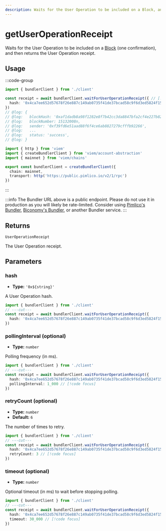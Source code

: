 ```yaml
---
description: Waits for the User Operation to be included on a Block, and then returns the User Operation receipt.
---
```


# getUserOperationReceipt

Waits for the User Operation to be included on a [Block](https://viem.sh/docs/glossary/terms#block) (one confirmation), and then returns the User Operation receipt.

## Usage

:::code-group

```ts twoslash [example.ts]
import { bundlerClient } from './client'

const receipt = await bundlerClient.waitForUserOperationReceipt({ // [!code focus:99]
  hash: '0x4ca7ee652d57678f26e887c149ab0735f41de37bcad58c9f6d3ed5824f15b74d'
})
// @log: {
// @log:   blockHash: '0xaf1dadb8a98f1282e8f7b42cc3da8847bfa2cf4e227b8220403ae642e1173088',
// @log:   blockNumber: 15132008n,
// @log:   sender: '0xf39fd6e51aad88f6f4ce6ab8827279cfffb92266',
// @log:   ...
// @log:   status: 'success',
// @log: }
```

```ts twoslash [client.ts] filename="client.ts"
import { http } from 'viem'
import { createBundlerClient } from 'viem/account-abstraction'
import { mainnet } from 'viem/chains'

export const bundlerClient = createBundlerClient({
  chain: mainnet,
  transport: http('https://public.pimlico.io/v2/1/rpc')
})
```

:::

:::info
The Bundler URL above is a public endpoint. Please do not use it in production as you will likely be rate-limited. Consider using [Pimlico's Bundler](https://www.pimlico.io), [Biconomy's Bundler](https://www.biconomy.io), or another Bundler service.
:::

## Returns

`UserOperationReceipt`

The User Operation receipt.

## Parameters

### hash

- **Type:** `'0x${string}'`

A User Operation hash.

```ts twoslash
import { bundlerClient } from './client'
// ---cut---
const receipt = await bundlerClient.waitForUserOperationReceipt({
  hash: '0x4ca7ee652d57678f26e887c149ab0735f41de37bcad58c9f6d3ed5824f15b74d' // [!code focus]
})
```

### pollingInterval (optional)

- **Type:** `number`

Polling frequency (in ms).

```ts twoslash
import { bundlerClient } from './client'
// ---cut---
const receipt = await bundlerClient.waitForUserOperationReceipt({
  hash: '0x4ca7ee652d57678f26e887c149ab0735f41de37bcad58c9f6d3ed5824f15b74d',
  pollingInterval: 1_000 // [!code focus]
})
```

### retryCount (optional)

- **Type:** `number`
- **Default:** `6`

The number of times to retry.

```ts twoslash
import { bundlerClient } from './client'
// ---cut---
const receipt = await bundlerClient.waitForUserOperationReceipt({
  hash: '0x4ca7ee652d57678f26e887c149ab0735f41de37bcad58c9f6d3ed5824f15b74d',
  retryCount: 3 // [!code focus]
})
```

### timeout (optional)

- **Type:** `number`

Optional timeout (in ms) to wait before stopping polling.

```ts twoslash
import { bundlerClient } from './client'
// ---cut---
const receipt = await bundlerClient.waitForUserOperationReceipt({
  hash: '0x4ca7ee652d57678f26e887c149ab0735f41de37bcad58c9f6d3ed5824f15b74d',
  timeout: 30_000 // [!code focus]
})
```
